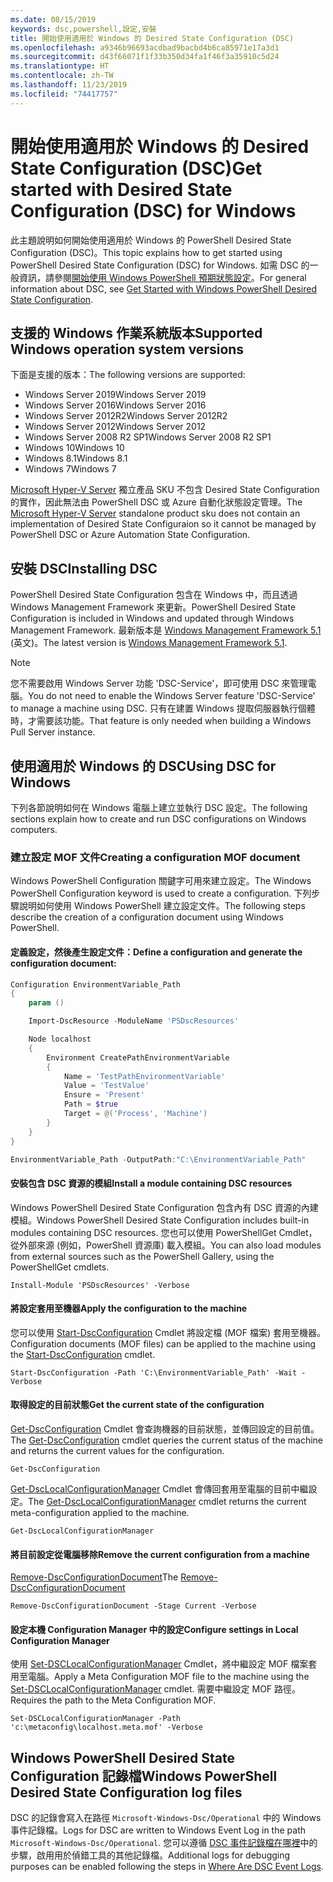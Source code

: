 ```yaml
---
ms.date: 08/15/2019
keywords: dsc,powershell,設定,安裝
title: 開始使用適用於 Windows 的 Desired State Configuration (DSC)
ms.openlocfilehash: a9346b96693acdbad9bacbd4b6ca85971e17a3d1
ms.sourcegitcommit: d43f66071f1f33b350d34fa1f46f3a35910c5d24
ms.translationtype: HT
ms.contentlocale: zh-TW
ms.lasthandoff: 11/23/2019
ms.locfileid: "74417757"
---
```

# <a name="get-started-with-desired-state-configuration-dsc-for-windows"></a><span data-ttu-id="02693-103">開始使用適用於 Windows 的 Desired State Configuration (DSC)</span><span class="sxs-lookup"><span data-stu-id="02693-103">Get started with Desired State Configuration (DSC) for Windows</span></span>

<span data-ttu-id="02693-104">此主題說明如何開始使用適用於 Windows 的 PowerShell Desired State Configuration (DSC)。</span><span class="sxs-lookup"><span data-stu-id="02693-104">This topic explains how to get started using PowerShell Desired State Configuration (DSC) for Windows.</span></span>
<span data-ttu-id="02693-105">如需 DSC 的一般資訊，請參閱[開始使用 Windows PowerShell 預期狀態設定](../overview/overview.md)。</span><span class="sxs-lookup"><span data-stu-id="02693-105">For general information about DSC, see [Get Started with Windows PowerShell Desired State Configuration](../overview/overview.md).</span></span>

## <a name="supported-windows-operation-system-versions"></a><span data-ttu-id="02693-106">支援的 Windows 作業系統版本</span><span class="sxs-lookup"><span data-stu-id="02693-106">Supported Windows operation system versions</span></span>

<span data-ttu-id="02693-107">下面是支援的版本：</span><span class="sxs-lookup"><span data-stu-id="02693-107">The following versions are supported:</span></span>

- <span data-ttu-id="02693-108">Windows Server 2019</span><span class="sxs-lookup"><span data-stu-id="02693-108">Windows Server 2019</span></span>
- <span data-ttu-id="02693-109">Windows Server 2016</span><span class="sxs-lookup"><span data-stu-id="02693-109">Windows Server 2016</span></span>
- <span data-ttu-id="02693-110">Windows Server 2012R2</span><span class="sxs-lookup"><span data-stu-id="02693-110">Windows Server 2012R2</span></span>
- <span data-ttu-id="02693-111">Windows Server 2012</span><span class="sxs-lookup"><span data-stu-id="02693-111">Windows Server 2012</span></span>
- <span data-ttu-id="02693-112">Windows Server 2008 R2 SP1</span><span class="sxs-lookup"><span data-stu-id="02693-112">Windows Server 2008 R2 SP1</span></span>
- <span data-ttu-id="02693-113">Windows 10</span><span class="sxs-lookup"><span data-stu-id="02693-113">Windows 10</span></span>
- <span data-ttu-id="02693-114">Windows 8.1</span><span class="sxs-lookup"><span data-stu-id="02693-114">Windows 8.1</span></span>
- <span data-ttu-id="02693-115">Windows 7</span><span class="sxs-lookup"><span data-stu-id="02693-115">Windows 7</span></span>

<span data-ttu-id="02693-116">[Microsoft Hyper-V Server](/windows-server/virtualization/hyper-v/hyper-v-server-2016) 獨立產品 SKU 不包含 Desired State Configuration 的實作，因此無法由 PowerShell DSC 或 Azure 自動化狀態設定管理。</span><span class="sxs-lookup"><span data-stu-id="02693-116">The [Microsoft Hyper-V Server](/windows-server/virtualization/hyper-v/hyper-v-server-2016) standalone product sku does not contain an implementation of Desired State Configuraion so it cannot be managed by PowerShell DSC or Azure Automation State Configuration.</span></span>

## <a name="installing-dsc"></a><span data-ttu-id="02693-117">安裝 DSC</span><span class="sxs-lookup"><span data-stu-id="02693-117">Installing DSC</span></span>

<span data-ttu-id="02693-118">PowerShell Desired State Configuration 包含在 Windows 中，而且透過 Windows Management Framework 來更新。</span><span class="sxs-lookup"><span data-stu-id="02693-118">PowerShell Desired State Configuration is included in Windows and updated through Windows Management Framework.</span></span>
<span data-ttu-id="02693-119">最新版本是 [Windows Management Framework 5.1](https://www.microsoft.com/en-us/download/details.aspx?id=54616) \(英文\)。</span><span class="sxs-lookup"><span data-stu-id="02693-119">The latest version is [Windows Management Framework 5.1](https://www.microsoft.com/en-us/download/details.aspx?id=54616).</span></span>

> [!NOTE]
> <span data-ttu-id="02693-120">您不需要啟用 Windows Server 功能 'DSC-Service'，即可使用 DSC 來管理電腦。</span><span class="sxs-lookup"><span data-stu-id="02693-120">You do not need to enable the Windows Server feature 'DSC-Service' to manage a machine using DSC.</span></span>
> <span data-ttu-id="02693-121">只有在建置 Windows 提取伺服器執行個體時，才需要該功能。</span><span class="sxs-lookup"><span data-stu-id="02693-121">That feature is only needed when building a Windows Pull Server instance.</span></span>

## <a name="using-dsc-for-windows"></a><span data-ttu-id="02693-122">使用適用於 Windows 的 DSC</span><span class="sxs-lookup"><span data-stu-id="02693-122">Using DSC for Windows</span></span>

<span data-ttu-id="02693-123">下列各節說明如何在 Windows 電腦上建立並執行 DSC 設定。</span><span class="sxs-lookup"><span data-stu-id="02693-123">The following sections explain how to create and run DSC configurations on Windows computers.</span></span>

### <a name="creating-a-configuration-mof-document"></a><span data-ttu-id="02693-124">建立設定 MOF 文件</span><span class="sxs-lookup"><span data-stu-id="02693-124">Creating a configuration MOF document</span></span>

<span data-ttu-id="02693-125">Windows PowerShell Configuration 關鍵字可用來建立設定。</span><span class="sxs-lookup"><span data-stu-id="02693-125">The Windows PowerShell Configuration keyword is used to create a configuration.</span></span>
<span data-ttu-id="02693-126">下列步驟說明如何使用 Windows PowerShell 建立設定文件。</span><span class="sxs-lookup"><span data-stu-id="02693-126">The following steps describe the creation of a configuration document using Windows PowerShell.</span></span>

#### <a name="define-a-configuration-and-generate-the-configuration-document"></a><span data-ttu-id="02693-127">定義設定，然後產生設定文件：</span><span class="sxs-lookup"><span data-stu-id="02693-127">Define a configuration and generate the configuration document:</span></span>

```powershell
Configuration EnvironmentVariable_Path
{
    param ()

    Import-DscResource -ModuleName 'PSDscResources'

    Node localhost
    {
        Environment CreatePathEnvironmentVariable
        {
            Name = 'TestPathEnvironmentVariable'
            Value = 'TestValue'
            Ensure = 'Present'
            Path = $true
            Target = @('Process', 'Machine')
        }
    }
}

EnvironmentVariable_Path -OutputPath:"C:\EnvironmentVariable_Path"
```
#### <a name="install-a-module-containing-dsc-resources"></a><span data-ttu-id="02693-128">安裝包含 DSC 資源的模組</span><span class="sxs-lookup"><span data-stu-id="02693-128">Install a module containing DSC resources</span></span>

<span data-ttu-id="02693-129">Windows PowerShell Desired State Configuration 包含內有 DSC 資源的內建模組。</span><span class="sxs-lookup"><span data-stu-id="02693-129">Windows PowerShell Desired State Configuration includes built-in modules containing DSC resources.</span></span>
<span data-ttu-id="02693-130">您也可以使用 PowerShellGet Cmdlet，從外部來源 (例如，PowerShell 資源庫) 載入模組。</span><span class="sxs-lookup"><span data-stu-id="02693-130">You can also load modules from external sources such as the PowerShell Gallery, using the PowerShellGet cmdlets.</span></span>

`Install-Module 'PSDscResources' -Verbose`

#### <a name="apply-the-configuration-to-the-machine"></a><span data-ttu-id="02693-131">將設定套用至機器</span><span class="sxs-lookup"><span data-stu-id="02693-131">Apply the configuration to the machine</span></span>

<span data-ttu-id="02693-132">您可以使用 [Start-DscConfiguration](/powershell/module/psdesiredstateconfiguration/start-dscconfiguration) Cmdlet 將設定檔 (MOF 檔案) 套用至機器。</span><span class="sxs-lookup"><span data-stu-id="02693-132">Configuration documents (MOF files) can be applied to the machine using the [Start-DscConfiguration](/powershell/module/psdesiredstateconfiguration/start-dscconfiguration) cmdlet.</span></span>

`Start-DscConfiguration -Path 'C:\EnvironmentVariable_Path' -Wait -Verbose`

#### <a name="get-the-current-state-of-the-configuration"></a><span data-ttu-id="02693-133">取得設定的目前狀態</span><span class="sxs-lookup"><span data-stu-id="02693-133">Get the current state of the configuration</span></span>

<span data-ttu-id="02693-134">[Get-DscConfiguration](/powershell/module/psdesiredstateconfiguration/get-dscconfiguration) Cmdlet 會查詢機器的目前狀態，並傳回設定的目前值。</span><span class="sxs-lookup"><span data-stu-id="02693-134">The [Get-DscConfiguration](/powershell/module/psdesiredstateconfiguration/get-dscconfiguration) cmdlet queries the current status of the machine and returns the current values for the configuration.</span></span>

`Get-DscConfiguration`

<span data-ttu-id="02693-135">[Get-DscLocalConfigurationManager](/powershell/module/psdesiredstateconfiguration/get-dscLocalConfigurationManager) Cmdlet 會傳回套用至電腦的目前中繼設定。</span><span class="sxs-lookup"><span data-stu-id="02693-135">The [Get-DscLocalConfigurationManager](/powershell/module/psdesiredstateconfiguration/get-dscLocalConfigurationManager) cmdlet returns the current meta-configuration applied to the machine.</span></span>

`Get-DscLocalConfigurationManager`

#### <a name="remove-the-current-configuration-from-a-machine"></a><span data-ttu-id="02693-136">將目前設定從電腦移除</span><span class="sxs-lookup"><span data-stu-id="02693-136">Remove the current configuration from a machine</span></span>

<span data-ttu-id="02693-137">[Remove-DscConfigurationDocument](/powershell/module/psdesiredstateconfiguration/remove-dscconfigurationdocument)</span><span class="sxs-lookup"><span data-stu-id="02693-137">The [Remove-DscConfigurationDocument](/powershell/module/psdesiredstateconfiguration/remove-dscconfigurationdocument)</span></span>

`Remove-DscConfigurationDocument -Stage Current -Verbose`

#### <a name="configure-settings-in-local-configuration-manager"></a><span data-ttu-id="02693-138">設定本機 Configuration Manager 中的設定</span><span class="sxs-lookup"><span data-stu-id="02693-138">Configure settings in Local Configuration Manager</span></span>

<span data-ttu-id="02693-139">使用 [Set-DSCLocalConfigurationManager](/powershell/module/PSDesiredStateConfiguration/Set-DscLocalConfigurationManager) Cmdlet，將中繼設定 MOF 檔案套用至電腦。</span><span class="sxs-lookup"><span data-stu-id="02693-139">Apply a Meta Configuration MOF file to the machine using the [Set-DSCLocalConfigurationManager](/powershell/module/PSDesiredStateConfiguration/Set-DscLocalConfigurationManager) cmdlet.</span></span>
<span data-ttu-id="02693-140">需要中繼設定 MOF 路徑。</span><span class="sxs-lookup"><span data-stu-id="02693-140">Requires the path to the Meta Configuration MOF.</span></span>

`Set-DSCLocalConfigurationManager -Path 'c:\metaconfig\localhost.meta.mof' -Verbose`

## <a name="windows-powershell-desired-state-configuration-log-files"></a><span data-ttu-id="02693-141">Windows PowerShell Desired State Configuration 記錄檔</span><span class="sxs-lookup"><span data-stu-id="02693-141">Windows PowerShell Desired State Configuration log files</span></span>

<span data-ttu-id="02693-142">DSC 的記錄會寫入在路徑 `Microsoft-Windows-Dsc/Operational` 中的 Windows 事件記錄檔。</span><span class="sxs-lookup"><span data-stu-id="02693-142">Logs for DSC are written to Windows Event Log in the path `Microsoft-Windows-Dsc/Operational`.</span></span>
<span data-ttu-id="02693-143">您可以遵循 [DSC 事件記錄檔在哪裡](/powershell/scripting/dsc/troubleshooting/troubleshooting#where-are-dsc-event-logs)中的步驟，啟用用於偵錯工具的其他記錄檔。</span><span class="sxs-lookup"><span data-stu-id="02693-143">Additional logs for debugging purposes can be enabled following the steps in [Where Are DSC Event Logs](/powershell/scripting/dsc/troubleshooting/troubleshooting#where-are-dsc-event-logs).</span></span>
